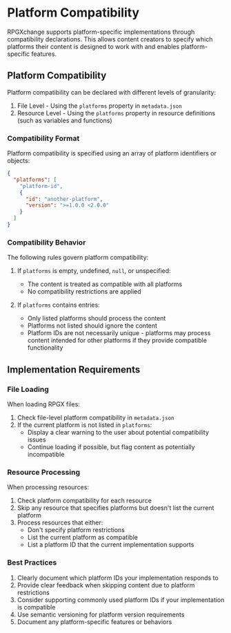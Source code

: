 # Platform Compatibility

RPGXchange supports platform-specific implementations through compatibility declarations. This allows content creators to specify which platforms their content is designed to work with and enables platform-specific features.

## Platform Compatibility

Platform compatibility can be declared with different levels of granularity:

1. File Level - Using the `platforms` property in `metadata.json`
2. Resource Level - Using the `platforms` property in resource definitions (such as variables and functions)

### Compatibility Format

Platform compatibility is specified using an array of platform identifiers or objects:

```json
{
  "platforms": [
    "platform-id",
    {
      "id": "another-platform",
      "version": ">=1.0.0 <2.0.0"
    }
  ]
}
```

### Compatibility Behavior

The following rules govern platform compatibility:

1. If `platforms` is empty, undefined, `null`, or unspecified:

   - The content is treated as compatible with all platforms
   - No compatibility restrictions are applied

2. If `platforms` contains entries:
   - Only listed platforms should process the content
   - Platforms not listed should ignore the content
   - Platform IDs are not necessarily unique - platforms may process content intended for other platforms if they provide compatible functionality

## Implementation Requirements

### File Loading

When loading RPGX files:

1. Check file-level platform compatibility in `metadata.json`
2. If the current platform is not listed in `platforms`:
   - Display a clear warning to the user about potential compatibility issues
   - Continue loading if possible, but flag content as potentially incompatible

### Resource Processing

When processing resources:

1. Check platform compatibility for each resource
2. Skip any resource that specifies platforms but doesn't list the current platform
3. Process resources that either:
   - Don't specify platform restrictions
   - List the current platform as compatible
   - List a platform ID that the current implementation supports

### Best Practices

1. Clearly document which platform IDs your implementation responds to
2. Provide clear feedback when skipping content due to platform restrictions
3. Consider supporting commonly used platform IDs if your implementation is compatible
4. Use semantic versioning for platform version requirements
5. Document any platform-specific features or behaviors
